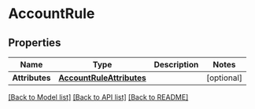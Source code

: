 # AccountRule

## Properties
Name | Type | Description | Notes
------------ | ------------- | ------------- | -------------
**Attributes** | [**AccountRuleAttributes**](AccountRuleAttributes.md) |  | [optional] 

[[Back to Model list]](../README.md#documentation-for-models) [[Back to API list]](../README.md#documentation-for-api-endpoints) [[Back to README]](../README.md)



